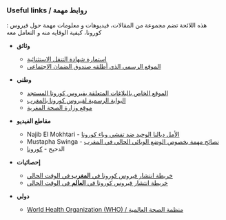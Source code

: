 ### Useful links / روابط مهمة

: هذه اللائحة تضم مجموعة من المقالات، فيديوهات و معلومات مهمة حول فيروس كورونا، كيفية الوقايه منه و التعامل معه

* **وثائق**
    - [استمارة شهادة التنقل الاستثنائية](http://covid19.interieur.gov.ma/assets/files/attestation_confinement_ar.pdf)
    - [الموقع الرسمي الذي أطلقه صندوق الضمان الاجتماعي](https://covid19.cnss.ma/)
* **وطني**
    - [الموقع الخاص بالبلاغات المتعلقة بفيروس كورونا المستجد](http://covid19.interieur.gov.ma/)
    - [البوابة الرسمية لفيروس كورونا بالمغرب](http://www.covidmaroc.ma/)
    - [موقع وزارة الصحة المغرية](https://www.sante.gov.ma/Pages/Accueil.aspx)


* **مقاطع الفيديو**
    - Najib El Mokhtari -  [الأمل ديالنا الوحيد ضد تفشي وباء كورونا](https://www.youtube.com/watch?v=y-5GhynCxV4)
    - Mustapha Swinga - [نصائح مهمة بخصوص الوضع الوبائي الحالي في المغرب](https://www.youtube.com/watch?v=MoQzKA2VGIQ)
    - الدحيح - [كورونا](https://www.youtube.com/watch?v=mawje1RAKOw&feature=youtu.be)

* **إحصائيات**
    - [خريطة انتشار فيروس كورونا في **المغرب** في الوقت الحالي](https://www.datamaroc.com/covid19/) 
    - [خريطة انتشار فيروس كورونا في **العالم** في الوقت الحالي](https://www.who.int/redirect-pages/page/novel-coronavirus-(covid-19)-situation-dashboard) 

* **دولي**
    - [World Health Organization (WHO) / منظمة الصحة العالمية](https://www.who.int/)